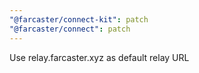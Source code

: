 ```yaml
---
"@farcaster/connect-kit": patch
"@farcaster/connect": patch
---
```


Use relay.farcaster.xyz as default relay URL
